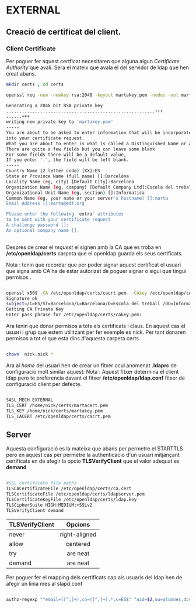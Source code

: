 # EXTERNAL

## Creació de certificat del client.
### Client Certificate

Per poguer fer aquest certficat necesitaren que alguna algun *Certificate Authority* que avali. Sera el mateix que avala el del servidor de ldap que hen creat abans. 
```bash
mkdir certs ; cd certs 

openssl req -new -newkey rsa:2048 -keyout martakey.pem -nodes -out martacsr.pem

Generating a 2048 bit RSA private key
.........................................................+++
......+++
writing new private key to 'martakey.pem'
-----
You are about to be asked to enter information that will be incorporated
into your certificate request.
What you are about to enter is what is called a Distinguished Name or a DN.
There are quite a few fields but you can leave some blank
For some fields there will be a default value,
If you enter '.', the field will be left blank.
-----
Country Name (2 letter code) [XX]:ES
State or Province Name (full name) []:Barcelona
Locality Name (eg, city) [Default City]:Barcelona
Organization Name (eg, company) [Default Company Ltd]:Escola del treball 
Organizational Unit Name (eg, section) []:Informatica
Common Name (eg, your name or your server's hostname) []:marta
Email Address []:marta@edt.org

Please enter the following 'extra' attributes
to be sent with your certificate request
A challenge password []:
An optional company name []:
 
```

Despres de crear el *request* el signen amb la CA que es troba en **/etc/openldap/certs** carpeta que el openldap guarda els seus certificats. 

Nota : tenin que recordar que per poder signar aquest certificat el usuari que signa amb CA ha de estar autorizat de poguer signar o sigui que tingui permisos .


```bash

openssl x509 -CA /etc/openldap/certs/cacrt.pem  -CAkey /etc/openldap/certs/cakey.pem  -req -in martacsr.pem  -CAcreateserial -out martacert.pem
Signature ok
subject=/C=ES/ST=Barcelona/L=Barcelona/O=Escola del treball /OU=Informatica/CN=marta/emailAddress=marta@edt.org
Getting CA Private Key
Enter pass phrase for /etc/openldap/certs/cakey.pem:


```

Ara tenin que donar permisos a tots els certificats i claus. En aquest cas el usuari i grup que estem utilitzant per fer exemple es nick. Per tant donaren permisos a tot el que esta dins d'aquesta carpeta certs

```bash

chown  nick.nick *

```

Ara al *home* del usuari hen de crear un fitxer ocul anomenat **.ldaprc** de configuracio molt similar aquest:
Nota : Aquest fitxer determina el client ldap pero te preferencia davant el fitxer **/etc/openldap/ldap.conf** fitxer de configuració client per defecte.



```bash

SASL_MECH EXTERNAL
TLS_CERT /home/nick/certs/martacert.pem
TLS_KEY /home/nick/certs/martakey.pem
TLS_CACERT /etc/openldap/certs/cacrt.pem

```



## Server

Aquesta configuració es la mateixa que abans per permetre el STARTTLS pero en aquest cas per permetre la authenticacio d'un usuari mitjançant certificats en de afegir la opcio **TLSVerifyClient** que el valor adequat es  **demand**


```bash

#SSL certificate file paths
TLSCACertificateFile /etc/openldap/certs/ca.cert
TLSCertificateFile /etc/openldap/certs/ldapserver.pem
TLSCertificateKeyFile /etc/openldap/certs/ldap.key
TLSCipherSuite HIGH:MEDIUM:+SSLv2
TLSVerifyClient demand

```

| TLSVerifyClient | Opcions       |
| --------------- |:-------------:|
| never           | right-aligned |
| allow           | centered      |
| try             | are neat      |
| demand          | are neat      |

Per poguer fer el mapping dels certificats cap als usuaris del ldap hen de afegir un linia mes al slapd.conf 

```bash

authz-regexp "^email=([^,]+),cn=([^,]+).*,c=ES$" "uid=$2,ou=alumnes,dc=edt,dc=org"


```
